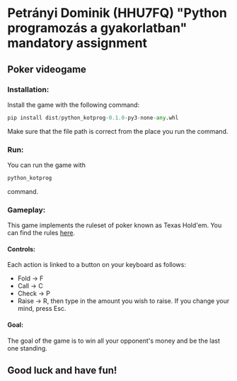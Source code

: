 # Petrányi Dominik (HHU7FQ) "Python programozás a gyakorlatban" mandatory assignment
## Poker videogame

### Installation:
Install the game with the following command:
```python
pip install dist/python_kotprog-0.1.0-py3-none-any.whl
```
Make sure that the file path is correct from the place you run the command.

### Run:
You can run the game with 
```python
python_kotprog
```
command.

### Gameplay:
This game implements the ruleset of poker known as Texas Hold'em. You can find
the rules [here](https://en.wikipedia.org/wiki/Texas_hold_'em).

#### Controls:
Each action is linked to a button on your keyboard as follows:
- Fold -> F
- Call -> C
- Check -> P
- Raise -> R, then type in the amount you wish to raise. If you change your mind,
press Esc.

#### Goal:
The goal of the game is to win all your opponent's money and be the last one
standing. 

## Good luck and have fun!
